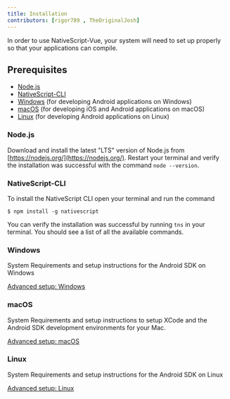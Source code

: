 ```yaml
---
title: Installation
contributors: [rigor789 , TheOriginalJosh]
---
```


In order to use NativeScript-Vue, your system will need to set up properly
so that your applications can compile.

## Prerequisites

- [Node.js](#nodejs)
- [NativeScript-CLI](#nativescript-cli)
- [Windows](#windows) (for developing Android applications on Windows)
- [macOS](#macos) (for developing iOS and Android applications on macOS)
- [Linux](#linux) (for developing Android applications on Linux)

### Node.js

Download and install the latest "LTS" version of Node.js from [https://nodejs.org/](https://nodejs.org/). Restart your terminal and verify the installation was successful with the command `node --version`.

### NativeScript-CLI

To install the NativeScript CLI open your terminal and run the command

```shell
$ npm install -g nativescript
```

You can verify the installation was successful by running `tns` in your terminal. You should see a list of all the available commands.


### Windows

System Requirements and setup instructions for the Android SDK on Windows

[Advanced setup: Windows](https://docs.nativescript.org/start/ns-setup-win)

### macOS

System Requirements and setup instructions to setup XCode and the Android SDK development environments for your Mac.

[Advanced setup: macOS](https://docs.nativescript.org/start/ns-setup-os-x)

### Linux

System Requirements and setup instructions for the Android SDK on Linux

[Advanced setup: Linux](https://docs.nativescript.org/start/ns-setup-linux)
